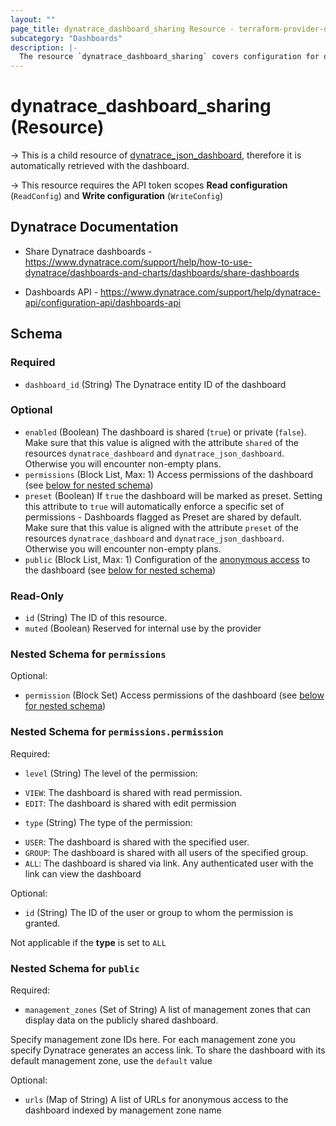 ```yaml
---
layout: ""
page_title: dynatrace_dashboard_sharing Resource - terraform-provider-dynatrace"
subcategory: "Dashboards"
description: |-
  The resource `dynatrace_dashboard_sharing` covers configuration for dashboard sharing
---
```


# dynatrace_dashboard_sharing (Resource)

-> This is a child resource of [dynatrace_json_dashboard](https://registry.terraform.io/providers/dynatrace-oss/dynatrace/latest/docs/resources/json_dashboard), therefore it is automatically retrieved with the dashboard. 

-> This resource requires the API token scopes **Read configuration** (`ReadConfig`) and **Write configuration** (`WriteConfig`)

## Dynatrace Documentation

- Share Dynatrace dashboards - https://www.dynatrace.com/support/help/how-to-use-dynatrace/dashboards-and-charts/dashboards/share-dashboards

- Dashboards API - https://www.dynatrace.com/support/help/dynatrace-api/configuration-api/dashboards-api

<!-- schema generated by tfplugindocs -->
## Schema

### Required

- `dashboard_id` (String) The Dynatrace entity ID of the dashboard

### Optional

- `enabled` (Boolean) The dashboard is shared (`true`) or private (`false`). Make sure that this value is aligned with the attribute `shared` of the resources `dynatrace_dashboard` and `dynatrace_json_dashboard`. Otherwise you will encounter non-empty plans.
- `permissions` (Block List, Max: 1) Access permissions of the dashboard (see [below for nested schema](#nestedblock--permissions))
- `preset` (Boolean) If `true` the dashboard will be marked as preset. Setting this attribute to `true` will automatically enforce a specific set of permissions - Dashboards flagged as Preset are shared by default. Make sure that this value is aligned with the attribute `preset` of the resources `dynatrace_dashboard` and `dynatrace_json_dashboard`. Otherwise you will encounter non-empty plans.
- `public` (Block List, Max: 1) Configuration of the [anonymous access](https://dt-url.net/ov03sf1) to the dashboard (see [below for nested schema](#nestedblock--public))

### Read-Only

- `id` (String) The ID of this resource.
- `muted` (Boolean) Reserved for internal use by the provider

<a id="nestedblock--permissions"></a>
### Nested Schema for `permissions`

Optional:

- `permission` (Block Set) Access permissions of the dashboard (see [below for nested schema](#nestedblock--permissions--permission))

<a id="nestedblock--permissions--permission"></a>
### Nested Schema for `permissions.permission`

Required:

- `level` (String) The level of the permission: 
 
* `VIEW`: The dashboard is shared with read permission. 
* `EDIT`: The dashboard is shared with edit permission
- `type` (String) The type of the permission: 

* `USER`: The dashboard is shared with the specified user. 
* `GROUP`: The dashboard is shared with all users of the specified group. 
* `ALL`: The dashboard is shared via link. Any authenticated user with the link can view the dashboard

Optional:

- `id` (String) The ID of the user or group to whom the permission is granted.

Not applicable if the **type** is set to `ALL`



<a id="nestedblock--public"></a>
### Nested Schema for `public`

Required:

- `management_zones` (Set of String) A list of management zones that can display data on the publicly shared dashboard. 

Specify management zone IDs here. For each management zone you specify Dynatrace generates an access link. To share the dashboard with its default management zone, use the `default` value

Optional:

- `urls` (Map of String) A list of URLs for anonymous access to the dashboard indexed by management zone name
 